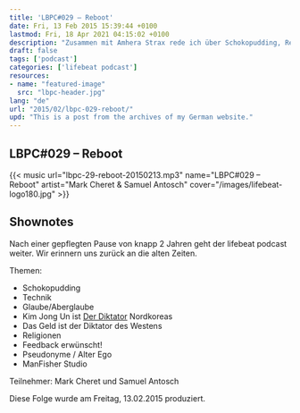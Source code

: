 ```yaml
---
title: 'LBPC#029 – Reboot'
date: Fri, 13 Feb 2015 15:39:44 +0100
lastmod: Fri, 18 Apr 2021 04:15:02 +0100
description: "Zusammen mit Amhera Strax rede ich über Schokopudding, Religionen, Technik und das Senden im Allgemeinen"
draft: false
tags: ['podcast']
categories: ['lifebeat podcast']
resources:
- name: "featured-image"
  src: "lbpc-header.jpg"
lang: "de"
url: "2015/02/lbpc-029-reboot/"
upd: "This is a post from the archives of my German website."
---
```


## LBPC#029 – Reboot

{{< music url="lbpc-29-reboot-20150213.mp3" name="LBPC#029 – Reboot" artist="Mark Cheret & Samuel Antosch" cover="/images/lifebeat-logo180.jpg" >}}

## Shownotes

Nach einer gepflegten Pause von knapp 2 Jahren geht der lifebeat podcast weiter. Wir erinnern uns zurück an die alten Zeiten.

Themen:
- Schokopudding
- Technik
- Glaube/Aberglaube
- Kim Jong Un ist [Der Diktator](https://de.wikipedia.org/wiki/Der_Diktator) Nordkoreas
- Das Geld ist der Diktator des Westens
- Religionen
- Feedback erwünscht!
- Pseudonyme / Alter Ego
- ManFisher Studio 

Teilnehmer:
Mark Cheret und Samuel Antosch

Diese Folge wurde am Freitag, 13.02.2015 produziert.